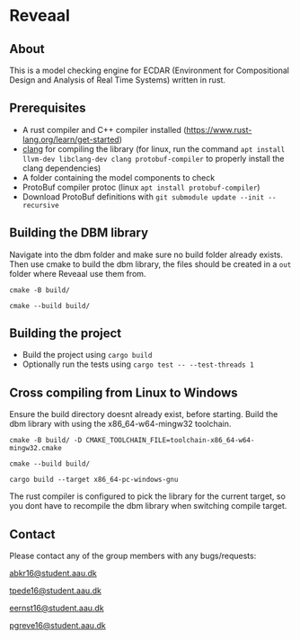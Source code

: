 # Reveaal

## About
This is a model checking engine for ECDAR (Environment for Compositional Design and Analysis of Real Time Systems) written in rust. 

## Prerequisites 
- A rust compiler and C++ compiler installed (https://www.rust-lang.org/learn/get-started) 
- [clang](https://clang.llvm.org/) for compiling the library (for linux, run the command ```apt install llvm-dev libclang-dev clang protobuf-compiler``` to properly install the clang dependencies)
- A folder containing the model components to check
- ProtoBuf compiler protoc (linux ```apt install protobuf-compiler```)
- Download ProtoBuf definitions with ```git submodule update --init --recursive```

## Building the DBM library

Navigate into the dbm folder and make sure no build folder already exists. Then use cmake to build the dbm library, the files should be created in a `out` folder where Reveaal use them from.

`cmake -B build/`

`cmake --build build/`

## Building the project
- Build the project using `cargo build`
- Optionally run the tests using `cargo test -- --test-threads 1`

## Cross compiling from Linux to Windows
Ensure the build directory doesnt already exist, before starting.
Build the dbm library with using the x86_64-w64-mingw32 toolchain.

`cmake -B build/ -D CMAKE_TOOLCHAIN_FILE=toolchain-x86_64-w64-mingw32.cmake`

`cmake --build build/`

`cargo build --target x86_64-pc-windows-gnu`

The rust compiler is configured to pick the library for the current target, so you dont have to recompile the dbm library when switching compile target.

## Contact
Please contact any of the group members with any bugs/requests:

  abkr16@student.aau.dk
 
  tpede16@student.aau.dk
  
  eernst16@student.aau.dk
  
  pgreve16@student.aau.dk

